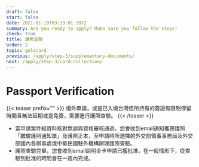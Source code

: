```yaml
---
draft: false
start: false
date: 2021-01-18T03:13:01.397Z
summary: Are you ready to apply? Make sure you follow the steps!
check: true
title: 護照查驗
order: 2
topic: goldcard
previous: /apply/step-3/supplementary-documents/
next: /apply/step-3/card-collection/
---
```

# Passport Verification

{{< teaser prefix="" >}}
境外申請，或是已入境台灣但所持有的簽證有限制停留時間且無法延期或是免簽，需要進行護照查驗。
{{< /teaser >}}

* 當申請案件經資料核對無誤與資格審核通過，您會收到email通知攜帶護照「繳驗護照通知單」及護照正本，至申請時所選擇的外交部領事事務局及外交部國內各辦事處或中華民國駐外機構辦理護照查驗。
* 護照查驗完畢，您會收到email說明金卡申請已獲批准。在一般情形下，從查驗到批准的時間會在一週內完成。